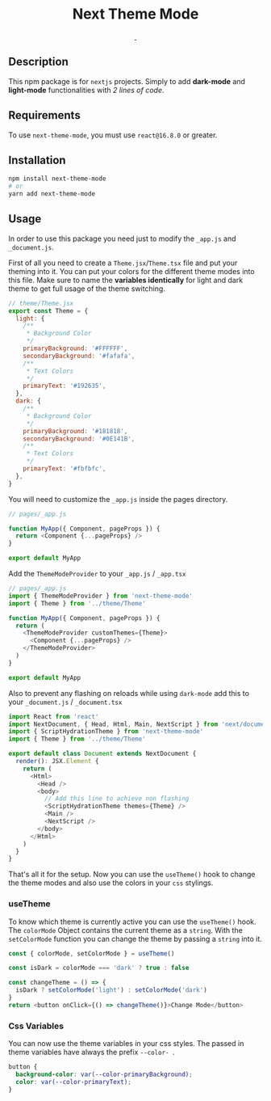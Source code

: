 <h1 align="center">
    Next Theme Mode
</h1>

<p align="center">
  <a aria-label="Join the community on GitHub" href="https://github.com/vercel/next.js">
    <img alt="" src="https://img.shields.io/badge/Next.js-333333?style=for-the-badge&logo=next.js&color=000000&logoColor=fff">
  </a>
  <a aria-label="" href="https://www.typescriptlang.org">
    <img alt="" src="https://img.shields.io/badge/Typescript-333333?style=for-the-badge&logo=typescript&color=000000&logoColor=3A71FF">
  </a>

</p>

## Description

This npm package is for `nextjs` projects. Simply to add **dark-mode** and **light-mode** functionalities with _2 lines of code_.

## Requirements

To use `next-theme-mode`, you must use `react@16.8.0` or greater.

## Installation

```bash
npm install next-theme-mode
# or
yarn add next-theme-mode
```

## Usage

In order to use this package you need just to modify the `_app.js` and `_document.js`.

First of all you need to create a `Theme.jsx`/`Theme.tsx` file and put your theming into it. You can put your colors for the different theme modes into this file.
Make sure to name the **variables identically** for light and dark theme to get full usage of the theme switching.

```js
// theme/Theme.jsx
export const Theme = {
  light: {
    /**
     * Background Color
     */
    primaryBackground: '#FFFFFF',
    secondaryBackground: '#fafafa',
    /**
     * Text Colors
     */
    primaryText: '#192635',
  },
  dark: {
    /**
     * Background Color
     */
    primaryBackground: '#181818',
    secondaryBackground: '#0E141B',
    /**
     * Text Colors
     */
    primaryText: '#fbfbfc',
  },
}
```

You will need to customize the `_app.js` inside the pages directory.

```js
// pages/_app.js

function MyApp({ Component, pageProps }) {
  return <Component {...pageProps} />
}

export default MyApp
```

Add the `ThemeModeProvider` to your `_app.js` / `_app.tsx`

```js
// pages/_app.js
import { ThemeModeProvider } from 'next-theme-mode'
import { Theme } from '../theme/Theme'

function MyApp({ Component, pageProps }) {
  return (
    <ThemeModeProvider customThemes={Theme}>
      <Component {...pageProps} />
    </ThemeModeProvider>
  )
}

export default MyApp
```

Also to prevent any flashing on reloads while using `dark-mode` add this to your `_document.js` / `_document.tsx`

```js
import React from 'react'
import NextDocument, { Head, Html, Main, NextScript } from 'next/document'
import { ScriptHydrationTheme } from 'next-theme-mode'
import { Theme } from '../theme/Theme'

export default class Document extends NextDocument {
  render(): JSX.Element {
    return (
      <Html>
        <Head />
        <body>
          // Add this line to achieve non flashing
          <ScriptHydrationTheme themes={Theme} />
          <Main />
          <NextScript />
        </body>
      </Html>
    )
  }
}
```

That's all it for the setup. Now you can use the `useTheme()` hook to change the theme modes and also use the colors in your `css` stylings.

### useTheme

To know which theme is currently active you can use the `useTheme()` hook. The `colorMode` Object contains the current theme as a `string`.
With the `setColorMode` function you can change the theme by passing a `string` into it.

```js
const { colorMode, setColorMode } = useTheme()

const isDark = colorMode === 'dark' ? true : false

const changeTheme = () => {
  isDark ? setColorMode('light') : setColorMode('dark')
}
return <button onClick={() => changeTheme()}>Change Mode</button>
```

### Css Variables

You can now use the theme variables in your css styles.
The passed in theme variables have always the prefix `--color- `.

```css
button {
  background-color: var(--color-primaryBackground);
  color: var(--color-primaryText);
}
```
